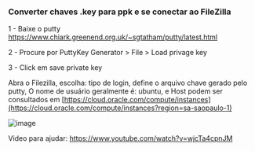 ### Converter  chaves .key para ppk e se conectar ao FileZilla

1 - Baixe o putty https://www.chiark.greenend.org.uk/~sgtatham/putty/latest.html

2 - Procure por PuttyKey Generator > File > Load privage key

3 - Click em save private key 

Abra o Filezilla, escolha: tipo de login, define o arquivo chave gerado pelo putty, 
O nome de usuário geralmente é: ubuntu, e Host podem ser consultados em [https://cloud.oracle.com/compute/instances](https://cloud.oracle.com/compute/instances?region=sa-saopaulo-1)

![image](https://github.com/user-attachments/assets/f2bf75b0-892b-4361-ae07-95d705978b41)



Video para ajudar: https://www.youtube.com/watch?v=wjcTa4cpnJM
